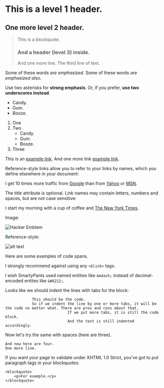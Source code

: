 This is a level 1 header.
=========================

One more level 2 header.
------------------------

> This is a blockquote.
> ### And a header (level 3) inside.
> And one more line.
> The third line of text.

Some of these words *are emphasized*.
Some of these words _are emphasized also_.

Use two asterisks for **strong emphasis**.
Or, if you prefer, __use two underscores instead__.

*   Candy.
*   Gum.
*   Booze.

1.  One
2.  Two
    -   Candy.
    -   Gum.
    -   Booze.
3.  Three

This is an [example link](http://example.com/). And one more link [example link](http://example.com/ "With a Title").

Reference-style links allow you to refer to your links by names, which you define elsewhere in your document:

I get 10 times more traffic from [Google][1] than from
[Yahoo][2] or [MSN][3].

The title attribute is optional. Link names may contain letters, numbers and spaces, but are not case sensitive:

I start my morning with a cup of coffee and [The New York Times][NY Times].

Image:

![Hacker Emblem](https://upload.wikimedia.org/wikipedia/commons/9/96/Animated_glider_emblem.gif)

Reference-style:

![alt text][glider]


Here are some examples of code spans.

I strongly recommend against using any `<blink>` tags.

I wish SmartyPants used named entities like `&mdash;`
instead of decimal-encoded entites like `&#8212;`.

Looks like we should indent the lines with tabs for the block:

                This should be the code.
                So if we indent the line by one or more tabs, it will be the code no matter what. There are pros and cons about that.
                                If we put more tabs, it is still the code block.
                                And the text is still indented accordingly.

   Now let's try the same with spaces (here are three).

    And now here are four.
    One more line.

If you want your page to validate under XHTML 1.0 Strict,
you've got to put paragraph tags in your blockquotes:

    <blockquote>
        <p>For example.</p>
    </blockquote>

[1]: http://google.com/        "Google"
[2]: http://search.yahoo.com/  "Yahoo Search"
[3]: http://search.msn.com/    "MSN Search"
[ny times]: http://www.nytimes.com/
[glider]: https://upload.wikimedia.org/wikipedia/commons/4/45/Glider.svg "Glider"
